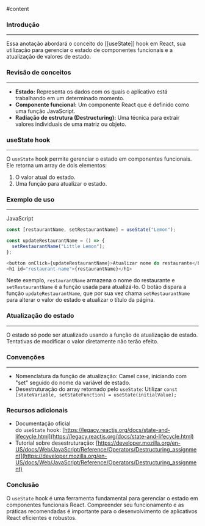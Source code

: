 #content 

### Introdução
____
Essa anotação abordará o conceito do [[useState]] hook em React, sua utilização para gerenciar o estado de componentes funcionais e a atualização de valores de estado.

### Revisão de conceitos
___
- **Estado:** Representa os dados com os quais o aplicativo está trabalhando em um determinado momento.
- **Componente funcional:** Um componente React que é definido como uma função JavaScript.
- **Radiação de estrutura (Destructuring):** Uma técnica para extrair valores individuais de uma matriz ou objeto.

### useState hook
____
O `useState` hook permite gerenciar o estado em componentes funcionais. Ele retorna um array de dois elementos:

1. O valor atual do estado.
2. Uma função para atualizar o estado.

### Exemplo de uso
____
JavaScript

``` js
const [restaurantName, setRestaurantName] = useState("Lemon");

const updateRestaurantName = () => {
  setRestaurantName("Little Lemon");
};

<button onClick={updateRestaurantName}>Atualizar nome do restaurante</button>
<h1 id="restaurant-name">{restaurantName}</h1>
```

Neste exemplo, `restaurantName` armazena o nome do restaurante e `setRestaurantName` é a função usada para atualizá-lo. O botão dispara a função `updateRestaurantName`, que por sua vez chama `setRestaurantName` para alterar o valor do estado e atualizar o título da página.

### Atualização do estado
____
O estado só pode ser atualizado usando a função de atualização de estado. Tentativas de modificar o valor diretamente não terão efeito.

### Convenções
___
- Nomenclatura da função de atualização: Camel case, iniciando com "set" seguido do nome da variável de estado.
- Desestruturação do array retornado pelo `useState`: Utilizar `const [stateVariable, setStateFunction] = useState(initialValue);`

### Recursos adicionais

- Documentação oficial do `useState` hook: [https://legacy.reactjs.org/docs/state-and-lifecycle.html](https://legacy.reactjs.org/docs/state-and-lifecycle.html)
- Tutorial sobre desestruturação: [https://developer.mozilla.org/en-US/docs/Web/JavaScript/Reference/Operators/Destructuring_assignment](https://developer.mozilla.org/en-US/docs/Web/JavaScript/Reference/Operators/Destructuring_assignment)

### Conclusão

O `useState` hook é uma ferramenta fundamental para gerenciar o estado em componentes funcionais React. Compreender seu funcionamento e as práticas recomendadas é importante para o desenvolvimento de aplicativos React eficientes e robustos.